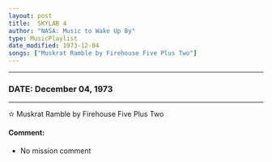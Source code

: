 ```yaml
---
layout: post
title:  SKYLAB 4
author: "NASA: Music to Wake Up By"
type: MusicPlaylist
date_modified: 1973-12-04
songs: ["Muskrat Ramble by Firehouse Five Plus Two"]
---
```


----
### DATE: December 04, 1973
----
✫ Muskrat Ramble by Firehouse Five Plus Two

#### Comment:
* No mission comment



<br/>
<center>
	<a target="_blank"
	   href="https://twitter.com/intent/tweet?hashtags=Space,NASA,Playlist,NASAWakeupCalls,SpaceProgram&text={{ page.author}}, '{{ page.songs.first }}' {{ page.title }}, {{ page.date | date: '%B %d, %Y' }}. {{ site.url }}{{ page.url }}&via=nasawakeupcalls"><i class="fab fa-twitter" alt="Tweet this page" style="font-size: 1.3em;"></i></a>
	&nbsp; 	<i class="fas fa-user-astronaut" style="font-size: 1.5em;"></i> &nbsp;
    <a type="amzn" search="'Muskrat Ramble by Firehouse Five Plus Two'" category="popular music">
    <i class="fab fa-amazon" style="font-size: 1.3em;"></i></a>
</center>
